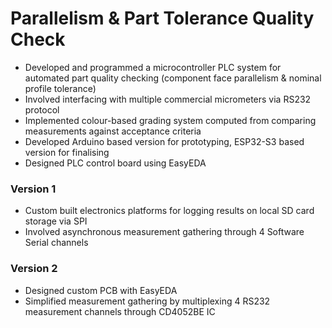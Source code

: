 # Parallelism & Part Tolerance Quality Check

- Developed and programmed a microcontroller PLC system for automated part quality checking (component face parallelism & nominal profile tolerance)
- Involved interfacing with multiple commercial micrometers via RS232 protocol
- Implemented colour-based grading system computed from comparing measurements against acceptance criteria
- Developed Arduino based version for prototyping, ESP32-S3 based version for finalising
- Designed PLC control board using EasyEDA

### Version 1
- Custom built electronics platforms for logging results on local SD card storage via SPI
- Involved asynchronous measurement gathering through 4 Software Serial channels

### Version 2
- Designed custom PCB with EasyEDA
- Simplified measurement gathering by multiplexing 4 RS232 measurement channels through CD4052BE IC